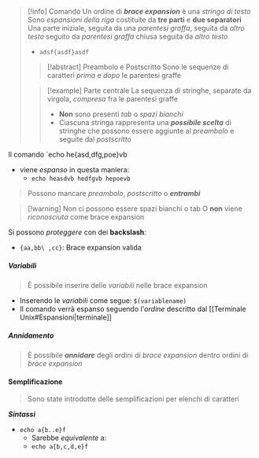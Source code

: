 >[!info] Comando
>Un ordine di ***brace expansion*** è una *stringa di testo*
>Sono *espansioni della riga* costituite da **tre parti** e **due separatori**
>Una parte iniziale, seguita da una *parentesi graffa*, seguita da *altro testo* seguito da *parentesi graffa* chiusa seguita da *altro testo*
>- `adsf{asdf}asdf`
>
>>[!abstract] Preambolo e Postscritto
>>Sono le sequenze di caratteri *prima* e *dopo* le parentesi graffe
>
>>[!example] Parte centrale
>>La sequenza di stringhe, separate da virgola, *compresa* fra le parentesi graffe
>>- **Non** sono presenti *tab* o *spazi bianchi*
>>- Ciascuna stringa rappresenta una ***possibile scelta*** di stringhe che possono essere aggiunte al *preambolo* e seguite dal *postscritto*

Il comando `echo he{asd,dfg,poe}vb
- viene *espanso* in questa maniera:
	- `echo heasdvb hedfgvb hepoevb`

>Possono mancare *preambolo*, *postscritto* o ***entrambi***

>[!warning] Non ci possono essere spazi bianchi o tab
>O **non** viene *riconosciuta* come brace expansion

Si possono *proteggere* con dei **backslash**: 
- `{aa,bb\ ,cc}`: Brace expansion valida

##### Variabili
> È possibile inserire delle *variabili* nelle brace expansion
- Inserendo le *variabili* come segue: `$(variablename)`
- Il comando verrà espanso seguendo l'*ordine* descritto dal [[Terminale Unix#Espansioni|terminale]]
##### Annidamento
>È possibile ***annidare*** degli ordini di *brace expansion* dentro ordini di *brace expansion*

#### Semplificazione
>Sono state introdotte delle semplificazioni per elenchi di caratteri

***Sintassi***
- `echo a{b..e}f`
	- Sarebbe *equivalente* a:
	- `echo a{b,c,d,e}f`
